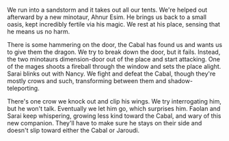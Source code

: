 ---
---

We run into a sandstorm and it takes out all our tents. We're helped out afterward by a new minotaur, Ahnur Esim. He brings us back to a small oasis, kept incredibly fertile via his magic. We rest at his place, sensing that he means us no harm.

There is some hammering on the door, the Cabal has found us and wants us to give them the dragon. We try to break down the door, but it fails. Instead, the two minotaurs dimension-door out of the place and start attacking. One of the mages shoots a fireball through the window and sets the place alight. Sarai blinks out with Nancy. We fight and defeat the Cabal, though they're mostly crows and such, transforming between them and shadow-teleporting.

There's one crow we knock out and clip his wings. We try interrogating him, but he won't talk. Eventually we let him go, which surprises him. Faolan and Sarai keep whispering, growing less kind toward the Cabal, and wary of this new companion. They'll have to make sure he stays on their side and doesn't slip toward either the Cabal or Jaroudi.
